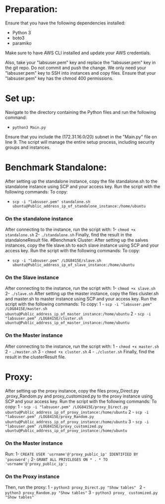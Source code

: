 # Preparation:
Ensure that you have the following dependencies installed:
- Python 3
- boto3
- paramiko

Make sure to have AWS CLI installed and update your AWS credentials.

Also, take your "labsuser.pem" key and replace the "labsuser.pem" key in the git repo. Do not commit and push the change. We only need your "labsuser.pem" key to SSH into instances and copy files. Ensure that your "labsuser.pem" key has the chmod 400 permissions.

 # Set up:

Navigate to the directory containing the Python files and run the following command:
-	`python3 Main.py`

Ensure that you include the (172.31.16.0/20) subnet in the "Main.py" file on line 9. The script will manage the entire setup process, including security groups and instances.
# Benchmark Standalone:
After setting up the standalone instance, copy the file standalone.sh to the standalone instance using SCP and your access key. Run the script with the following commands:
To copy: 
-	`scp -i "labsuser.pem" standalone.sh ubuntu@Public_address_ip_of_standalone_instance:/home/ubuntu`
### On the standalone instance
After connecting to the instance, run the script with:
1-	`chmod +x standalone.sh`
2-	`./standalone.sh`
Finally, find the result in the standaloneResult file.
#Benchmark Cluster:
After setting up the salves instances, copy the file slave.sh to each slave instance using SCP and your access key. Run the script with the following commands:
To copy: 
-	`scp -i "labsuser.pem" /LOG8415E/slave.sh ubuntu@Public_address_ip_of_slave_instance:/home/ubuntu`
### On the Slave instance
After connecting to the instance, run the script with:
1-	`chmod +x slave.sh`
2-	`./slave.sh`
After setting up the master instance, copy the files cluster.sh and master.sh to master instance using SCP and your access key. Run the script with the following commands:
To copy: 
1 -	`scp -i "labsuser.pem" /LOG8415E/master.sh ubuntu@Public_address_ip_of_master_instance:/home/ubuntu`
2 -	`scp -i "labsuser.pem" /LOG8415E/cluster.sh ubuntu@Public_address_ip_of_master_instance:/home/ubuntu`
### On the Master instance
After connecting to the instance, run the script with:
1 -	`chmod +x master.sh`
2 -	`./master.sh`
3 -	`chmod +x cluster.sh`
4 -	`./cluster.sh`
Finally, find the result in the clusterResult file.
 # Proxy:
After setting up the proxy instance, copy the files proxy_Direct.py ,proxy_Random.py and proxy_customized.py to the proxy instance using SCP and your access key. Run the script with the following commands:
To copy: 
1 -	`scp -i "labsuser.pem" /LOG8415E/proxy_Direct.py ubuntu@Public_address_ip_of_proxy_instance:/home/ubuntu`
2 -	`scp -i "labsuser.pem" /LOG8415E/proxy_Random.py ubuntu@Public_address_ip_of_proxy_instance:/home/ubuntu`
3 -	`scp -i "labsuser.pem" /LOG8415E/proxy_customized.py ubuntu@Public_address_ip_of_proxy_instance:/home/ubuntu`
### On the Master instance
Run:
1-	`CREATE USER 'usrname'@'proxy_public_ip' IDENTIFIED BY 'password';`
2-	`GRANT ALL PRIVILEGES ON * . * TO 'usrname'@'proxy_public_ip';`
### On the Proxy instance
Then, run the proxy:
1 -	`python3 proxy_Direct.py "Show tables" `
2 -	`python3 proxy_Random.py "Show tables"`
3 -	`python3 proxy_ customized.py "Show tables"`
